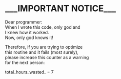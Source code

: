 
# \_\_\_IMPORTANT NOTICE\_\_\_

Dear programmer:  
When I wrote this code, only god and  
I knew how it worked.  
Now, only god knows it!  

Therefore, if you are trying to optimize  
this routine and it fails (most surely),  
please increase this counter as a warning  
for the next person:

total_hours_wasted_ = 7
